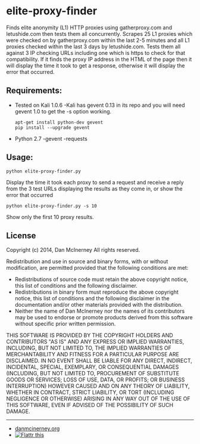 elite-proxy-finder
==================

Finds elite anonymity (L1) HTTP proxies using gatherproxy.com and letushide.com then tests them all concurrently. Scrapes 25 L1 proxies which were checked on by gatherproxy.com within the last 2-5 minutes and all L1 proxies checked within the last 3 days by letushide.com. Tests them all against 3 IP checking URLs including one which is https to check for that compatibility. If it finds the proxy IP address in the HTML of the page then it will display the time it took to get a response,
otherwise it will display the error that occurred.


Requirements:
------
* Tested on Kali 1.0.6
    -Kali has gevent 0.13 in its repo and you will need gevent 1.0 to get the -s option working.
    ```shell
    apt-get install python-dev gevent
    pip install --upgrade gevent
    ```
* Python 2.7
    -gevent
    -requests


Usage:
------
```shell
python elite-proxy-finder.py
```
Display the time it took each proxy to send a request and receive a reply from the 3 test URLs displaying the results as they come in, or show the error that occurred

```shell
python elite-proxy-finder.py -s 10
```
Show only the first 10 proxy results.



License
-------

Copyright (c) 2014, Dan McInerney
All rights reserved.

Redistribution and use in source and binary forms, with or without
modification, are permitted provided that the following conditions are met:
* Redistributions of source code must retain the above copyright notice, this list of conditions and the following disclaimer.
* Redistributions in binary form must reproduce the above copyright notice, this list of conditions and the following disclaimer in the documentation and/or other materials provided with the distribution.
* Neither the name of Dan McInerney nor the names of its contributors may be used to endorse or promote products derived from this software without specific prior written permission.

THIS SOFTWARE IS PROVIDED BY THE COPYRIGHT HOLDERS AND CONTRIBUTORS "AS IS" AND
ANY EXPRESS OR IMPLIED WARRANTIES, INCLUDING, BUT NOT LIMITED TO, THE IMPLIED
WARRANTIES OF MERCHANTABILITY AND FITNESS FOR A PARTICULAR PURPOSE ARE
DISCLAIMED. IN NO EVENT SHALL <COPYRIGHT HOLDER> BE LIABLE FOR ANY
DIRECT, INDIRECT, INCIDENTAL, SPECIAL, EXEMPLARY, OR CONSEQUENTIAL DAMAGES
(INCLUDING, BUT NOT LIMITED TO, PROCUREMENT OF SUBSTITUTE GOODS OR SERVICES;
LOSS OF USE, DATA, OR PROFITS; OR BUSINESS INTERRUPTION) HOWEVER CAUSED AND
ON ANY THEORY OF LIABILITY, WHETHER IN CONTRACT, STRICT LIABILITY, OR TORT
(INCLUDING NEGLIGENCE OR OTHERWISE) ARISING IN ANY WAY OUT OF THE USE OF THIS
SOFTWARE, EVEN IF ADVISED OF THE POSSIBILITY OF SUCH DAMAGE.


***
* [danmcinerney.org](danmcinerney.org)
* [![Flattr this](http://api.flattr.com/button/flattr-badge-large.png)](https://flattr.com/submit/auto?user_id=DanMcInerney&url=https://github.com/DanMcInerney/elite-proxy-finder&title=elite-proxy-finder&language=&tags=github&category=software) 

